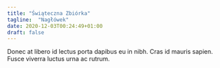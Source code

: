 ```yaml
---
title: "Świąteczna Zbiórka"
tagline:  "Nagłówek"
date: 2020-12-03T00:24:49+01:00
draft: false 
---
```

Donec at libero id lectus porta dapibus eu in nibh. Cras id mauris sapien. Fusce viverra luctus urna ac rutrum. 
